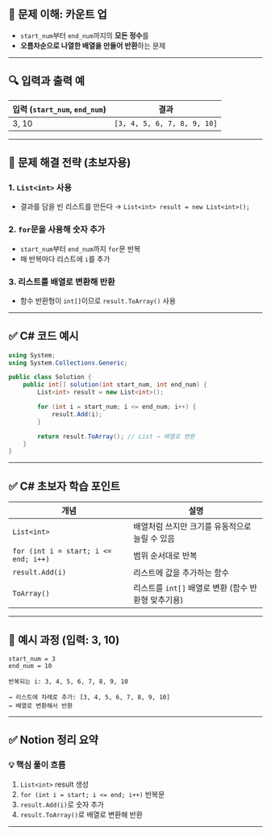 ## 🧠 문제 이해: 카운트 업

* `start_num`부터 `end_num`까지의 **모든 정수**를
* **오름차순으로 나열한 배열을 만들어 반환**하는 문제

---

## 🔍 입력과 출력 예

| 입력 (`start_num`, `end_num`) | 결과                          |
| --------------------------- | --------------------------- |
| 3, 10                       | `[3, 4, 5, 6, 7, 8, 9, 10]` |

---

## 🎯 문제 해결 전략 (초보자용)

### 1. `List<int>` 사용

* 결과를 담을 빈 리스트를 만든다 → `List<int> result = new List<int>();`

### 2. `for`문을 사용해 숫자 추가

* `start_num`부터 `end_num`까지 `for`문 반복
* 매 반복마다 리스트에 `i`를 추가

### 3. 리스트를 배열로 변환해 반환

* 함수 반환형이 `int[]`이므로 `result.ToArray()` 사용

---

## ✅ C# 코드 예시

```csharp
using System;
using System.Collections.Generic;

public class Solution {
    public int[] solution(int start_num, int end_num) {
        List<int> result = new List<int>();

        for (int i = start_num; i <= end_num; i++) {
            result.Add(i);
        }

        return result.ToArray(); // List → 배열로 변환
    }
}
```

---

## ✅ C# 초보자 학습 포인트

| 개념                                   | 설명                                |
| ------------------------------------ | --------------------------------- |
| `List<int>`                          | 배열처럼 쓰지만 크기를 유동적으로 늘릴 수 있음        |
| `for (int i = start; i <= end; i++)` | 범위 순서대로 반복                        |
| `result.Add(i)`                      | 리스트에 값을 추가하는 함수                   |
| `ToArray()`                          | 리스트를 `int[]` 배열로 변환 (함수 반환형 맞추기용) |

---

## 🧪 예시 과정 (입력: 3, 10)

```text
start_num = 3
end_num = 10

반복되는 i: 3, 4, 5, 6, 7, 8, 9, 10

→ 리스트에 차례로 추가: [3, 4, 5, 6, 7, 8, 9, 10]
→ 배열로 변환해서 반환
```

---

## ✅ Notion 정리 요약

### 💡 핵심 풀이 흐름

1. `List<int>` result 생성
2. `for (int i = start; i <= end; i++)` 반복문
3. `result.Add(i)`로 숫자 추가
4. `result.ToArray()`로 배열로 변환해 반환

---
